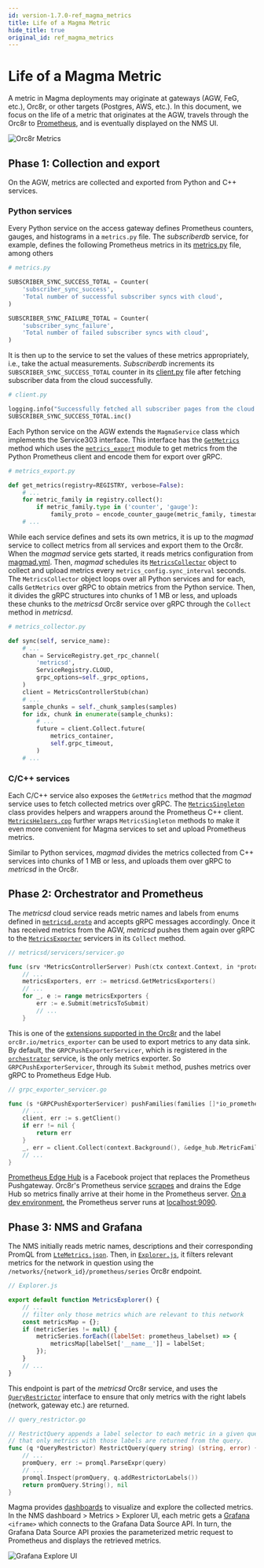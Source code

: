 ```yaml
---
id: version-1.7.0-ref_magma_metrics
title: Life of a Magma Metric
hide_title: true
original_id: ref_magma_metrics
---
```


# Life of a Magma Metric

A metric in Magma deployments may originate at gateways (AGW, FeG, etc.), Orc8r, or other targets (Postgres, AWS, etc.). In this document, we focus on the life of a metric that originates at the AGW, travels through the Orc8r to [Prometheus](https://prometheus.io/), and is eventually displayed on the NMS UI.

![Orc8r Metrics](assets/orc8r/orc8r_metrics.png)

## Phase 1: Collection and export

On the AGW, metrics are collected and exported from Python and C++ services.

### Python services

Every Python service on the access gateway defines Prometheus counters, gauges, and histograms in a `metrics.py` file. The _subscriberdb_ service, for example, defines the following Prometheus metrics in its [metrics.py](https://sourcegraph.com/github.com/magma/magma@v1.6.0/-/blob/lte/gateway/python/magma/subscriberdb/metrics.py) file, among others

```python
# metrics.py

SUBSCRIBER_SYNC_SUCCESS_TOTAL = Counter(
    'subscriber_sync_success',
    'Total number of successful subscriber syncs with cloud',
)

SUBSCRIBER_SYNC_FAILURE_TOTAL = Counter(
    'subscriber_sync_failure',
    'Total number of failed subscriber syncs with cloud',
)

```

It is then up to the service to set the values of these metrics appropriately, i.e., take the actual measurements. _Subscriberdb_ increments its `SUBSCRIBER_SYNC_SUCCESS_TOTAL` counter in its [client.py](https://sourcegraph.com/github.com/magma/magma@v1.6.0/-/blob/lte/gateway/python/magma/subscriberdb/client.py) file after fetching subscriber data from the cloud successfully.

```python
# client.py

logging.info("Successfully fetched all subscriber pages from the cloud!", )
SUBSCRIBER_SYNC_SUCCESS_TOTAL.inc()
```

Each Python service on the AGW extends the `MagmaService` class which implements the Service303 interface. This interface has the [`GetMetrics`](https://sourcegraph.com/github.com/magma/magma@v1.6.0/-/blob/orc8r/gateway/python/magma/common/service.py?L403:9) method which uses the [`metrics_export`](https://sourcegraph.com/github.com/magma/magma@v1.6.0/-/blob/orc8r/gateway/python/magma/common/metrics_export.py?L22:5) module to get metrics from the Python Prometheus client and encode them for export over gRPC.

```python
# metrics_export.py

def get_metrics(registry=REGISTRY, verbose=False):
    # ...
    for metric_family in registry.collect():
        if metric_family.type in ('counter', 'gauge'):
            family_proto = encode_counter_gauge(metric_family, timestamp_ms)
    # ...
```

While each service defines and sets its own metrics, it is up to the _magmad_ service to collect metrics from all services and export them to the Orc8r. When the _magmad_ service gets started, it reads metrics configuration from [magmad.yml](https://sourcegraph.com/github.com/magma/magma@v1.6.0/-/blob/feg/gateway/configs/magmad.yml). Then, _magmad_ schedules its [`MetricsCollector`](https://sourcegraph.com/github.com/magma/magma@v1.6.0/-/blob/orc8r/gateway/python/magma/magmad/metrics_collector.py) object to collect and upload metrics every `metrics_config.sync_interval` seconds. The `MetricsCollector` object loops over all Python services and for each, calls `GetMetrics` over gRPC to obtain metrics from the Python service. Then, it divides the gRPC structures into chunks of 1 MB or less, and uploads these chunks to the _metricsd_ Orc8r service over gRPC through the `Collect` method in _metricsd_.

```python
# metrics_collector.py

def sync(self, service_name):
    # ...
    chan = ServiceRegistry.get_rpc_channel(
        'metricsd',
        ServiceRegistry.CLOUD,
        grpc_options=self._grpc_options,
    )
    client = MetricsControllerStub(chan)
    # ...
    sample_chunks = self._chunk_samples(samples)
    for idx, chunk in enumerate(sample_chunks):
        # ...
        future = client.Collect.future(
            metrics_container,
            self.grpc_timeout,
        )
    # ...
```

### C/C++ services

Each C/C++ service also exposes the `GetMetrics` method that the _magmad_ service uses to fetch collected metrics over gRPC. The [`MetricsSingleton`](https://sourcegraph.com/github.com/magma/magma@v1.6.0/-/blob/orc8r/gateway/c/common/service303/MetricsSingleton.cpp) class provides helpers and wrappers around the Prometheus C++ client. [`MetricsHelpers.cpp`](https://sourcegraph.com/github.com/magma/magma@v1.6.0/-/blob/orc8r/gateway/c/common/service303/MetricsHelpers.cpp) further wraps `MetricsSingleton` methods to make it even more convenient for Magma services to set and upload Prometheus metrics.

Similar to Python services, _magmad_ divides the metrics collected from C++ services into chunks of 1 MB or less, and uploads them over gRPC to _metricsd_ in the Orc8r.

## Phase 2: Orchestrator and Prometheus

The _metricsd_ cloud service reads metric names and labels from enums defined in [`metricsd.proto`](https://sourcegraph.com/github.com/magma/magma@v1.6.0/-/blob/orc8r/protos/metricsd.proto) and accepts gRPC messages accordingly. Once it has received metrics from the AGW, _metricsd_ pushes them again over gRPC to the [`MetricsExporter`](https://sourcegraph.com/github.com/magma/magma@v1.6.0/-/blob/orc8r/cloud/go/services/metricsd/protos/exporter.proto) servicers in its `Collect` method.

```go
// metricsd/servicers/servicer.go

func (srv *MetricsControllerServer) Push(ctx context.Context, in *protos.PushedMetricsContainer) (*protos.Void, error) {
    // ...
    metricsExporters, err := metricsd.GetMetricsExporters()
    // ...
    for _, e := range metricsExporters {
        err := e.Submit(metricsToSubmit)
        // ...
    }
```

This is one of the [extensions supported in the Orc8r](orc8r/architecture_modularity) and the label `orc8r.io/metrics_exporter` can be used to export metrics to any data sink. By default, the `GRPCPushExporterServicer`, which is registered in the [`orchestrator`](https://sourcegraph.com/github.com/magma/magma@v1.6.0/-/blob/orc8r/cloud/go/services/orchestrator/orchestrator/main.go?L66) service, is the only metrics exporter. So `GRPCPushExporterServicer`, through its `Submit` method, pushes metrics over gRPC to Prometheus Edge Hub.

```go
// grpc_exporter_servicer.go

func (s *GRPCPushExporterServicer) pushFamilies(families []*io_prometheus_client.MetricFamily) error {
    // ...
    client, err := s.getClient()
    if err != nil {
        return err
    }
    _, err = client.Collect(context.Background(), &edge_hub.MetricFamilies{Families: families})
    // ...
}
```

[Prometheus Edge Hub](https://github.com/facebookincubator/prometheus-edge-hub) is a Facebook project that replaces the Prometheus Pushgateway. Orc8r's Prometheus service [scrapes](https://sourcegraph.com/github.com/magma/magma@v1.6.0/-/blob/orc8r/cloud/helm/orc8r/charts/metrics/templates/prometheus.deployment.yaml#L160-L168) and drains the Edge Hub so metrics finally arrive at their home in the Prometheus server. [On a dev environment](https://sourcegraph.com/github.com/magma/magma@v1.6.0/-/blob/orc8r/cloud/docker/docker-compose.metrics.yml?L14-24), the Prometheus server runs at [localhost:9090](http://localhost:9090).

## Phase 3: NMS and Grafana

The NMS initially reads metric names, descriptions and their corresponding PromQL from [`LteMetrics.json`](https://sourcegraph.com/github.com/magma/magma@v1.6.0/-/blob/nms/app/packages/magmalte/data/LteMetrics.json). Then, in [`Explorer.js`](https://sourcegraph.com/github.com/magma/magma@v1.6.0/-/blob/nms/app/packages/magmalte/app/views/metrics/Explorer.js), it filters relevant metrics for the network in question using the `/networks/{network_id}/prometheus/series` Orc8r endpoint.

```javascript
// Explorer.js

export default function MetricsExplorer() {
    // ...
    // filter only those metrics which are relevant to this network
    const metricsMap = {};
    if (metricSeries != null) {
        metricSeries.forEach((labelSet: prometheus_labelset) => {
            metricsMap[labelSet['__name__']] = labelSet;
        });
    }
    // ...
}
```

This endpoint is part of the _metricsd_ Orc8r service, and uses the [`QueryRestrictor`](https://sourcegraph.com/github.com/magma/magma@v1.6.0/-/blob/orc8r/cloud/go/services/metricsd/prometheus/restrictor/query_restrictor.go) interface to ensure that only metrics with the right labels (network, gateway etc.) are returned.

```go
// query_restrictor.go

// RestrictQuery appends a label selector to each metric in a given query so
// that only metrics with those labels are returned from the query.
func (q *QueryRestrictor) RestrictQuery(query string) (string, error) {
    // ...
    promQuery, err := promql.ParseExpr(query)
    // ...
    promql.Inspect(promQuery, q.addRestrictorLabels())
    return promQuery.String(), nil
}
```

Magma provides [dashboards](https://sourcegraph.com/github.com/magma/magma@v1.6.0/-/blob/nms/app/packages/magmalte/grafana) to visualize and explore the collected metrics. In the NMS dashboard > Metrics > Explorer UI, each metric gets a [Grafana](https://grafana.com) `<iframe>` which connects to the Grafana Data Source API. In turn, the Grafana Data Source API proxies the parameterized metric request to Prometheus and displays the retrieved metrics.

![Grafana Explore UI](assets/nms/grafana_query.png)
